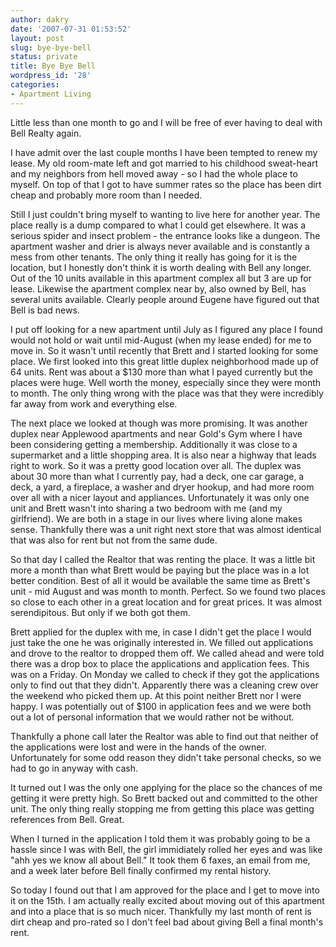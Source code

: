 ```yaml
---
author: dakry
date: '2007-07-31 01:53:52'
layout: post
slug: bye-bye-bell
status: private
title: Bye Bye Bell
wordpress_id: '28'
categories:
- Apartment Living
---
```


Little less than one month to go and I will be free of ever having to deal
with Bell Realty again.

I have admit over the last couple months I have been tempted to renew my
lease. My old room-mate left and got married to his childhood sweat-heart and
my neighbors from hell moved away - so I had the whole place to myself. On top
of that I got to have summer rates so the place has been dirt cheap and
probably more room than I needed.

Still I just couldn't bring myself to wanting to live here for another year.
The place really is a dump compared to what I could get elsewhere. It was a
serious spider and insect problem - the entrance looks like a dungeon. The
apartment washer and drier is always never available and is constantly a mess
from other tenants. The only thing it really has going for it is the location,
but I honestly don't think it is worth dealing with Bell any longer. Out of
the 10 units available in this apartment complex all but 3 are up for lease.
Likewise the apartment complex near by, also owned by Bell, has several units
available. Clearly people around Eugene have figured out that Bell is bad
news.

I put off looking for a new apartment until July as I figured any place I
found would not hold or wait until mid-August (when my lease ended) for me to
move in. So it wasn't until recently that Brett and I started looking for some
place. We first looked into this great little duplex neighborhood made up of
64 units. Rent was about a $130 more than what I payed currently but the
places were huge. Well worth the money, especially since they were month to
month. The only thing wrong with the place was that they were incredibly far
away from work and everything else.

The next place we looked at though was more promising. It was another duplex
near Applewood apartments and near Gold's Gym where I have been considering
getting a membership. Additionally it was close to a supermarket and a little
shopping area. It is also near a highway that leads right to work. So it was a
pretty good location over all. The duplex was about 30 more than what I
currently pay, had a deck, one car garage, a deck, a yard, a fireplace, a
washer and dryer hookup, and had more room over all with a nicer layout and
appliances. Unfortunately it was only one unit and Brett wasn't into sharing a
two bedroom with me (and my girlfriend). We are both in a stage in our lives
where living alone makes sense. Thankfully there was a unit right next store
that was almost identical that was also for rent but not from the same dude.

So that day I called the Realtor that was renting the place. It was a little
bit more a month than what Brett would be paying but the place was in a lot
better condition. Best of all it would be available the same time as Brett's
unit - mid August and was month to month. Perfect. So we found two places so
close to each other in a great location and for great prices. It was almost
serendipitous. But only if we both got them.

Brett applied for the duplex with me, in case I didn't get the place I would
just take the one he was originally interested in. We filled out applications
and drove to the realtor to dropped them off. We called ahead and were told
there was a drop box to place the applications and application fees. This was
on a Friday. On Monday we called to check if they got the applications only to
find out that they didn't. Apparently there was a cleaning crew over the
weekend who picked them up. At this point neither Brett nor I were happy. I
was potentially out of $100 in application fees and we were both out a lot of
personal information that we would rather not be without.

Thankfully a phone call later the Realtor was able to find out that neither of
the applications were lost and were in the hands of the owner. Unfortunately
for some odd reason they didn't take personal checks, so we had to go in
anyway with cash.

It turned out I was the only one applying for the place so the chances of me
getting it were pretty high. So Brett backed out and committed to the other
unit. The only thing really stopping me from getting this place was getting
references from Bell. Great.

When I turned in the application I told them it was probably going to be a
hassle since I was with Bell, the girl immidiately rolled her eyes and was
like "ahh yes we know all about Bell." It took them 6 faxes, an email from me,
and a week later before Bell finally confirmed my rental history.

So today I found out that I am approved for the place and I get to move into
it on the 15th. I am actually really excited about moving out of this
apartment and into a place that is so much nicer. Thankfully my last month of
rent is dirt cheap and pro-rated so I don't feel bad about giving Bell a final
month's rent.

